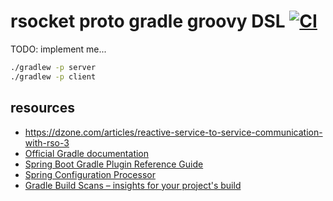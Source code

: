 # rsocket proto gradle groovy DSL [![CI](https://github.com/daggerok/rsocket-proto/workflows/CI/badge.svg)](https://github.com/daggerok/rsocket-proto/actions)
TODO: implement me...

```bash
./gradlew -p server
./gradlew -p client
```

## resources

* https://dzone.com/articles/reactive-service-to-service-communication-with-rso-3
* [Official Gradle documentation](https://docs.gradle.org)
* [Spring Boot Gradle Plugin Reference Guide](https://docs.spring.io/spring-boot/docs/2.2.4.RELEASE/gradle-plugin/reference/html/)
* [Spring Configuration Processor](https://docs.spring.io/spring-boot/docs/2.2.4.RELEASE/reference/htmlsingle/#configuration-metadata-annotation-processor)
* [Gradle Build Scans – insights for your project's build](https://scans.gradle.com#gradle)
